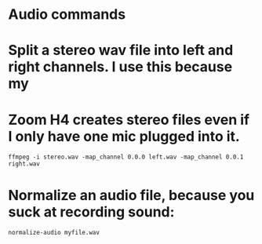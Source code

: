Audio commands
==============

# Split a stereo wav file into left and right channels. I use this because my
# Zoom H4 creates stereo files even if I only have one mic plugged into it.

    ffmpeg -i stereo.wav -map_channel 0.0.0 left.wav -map_channel 0.0.1 right.wav

# Normalize an audio file, because you suck at recording sound:

    normalize-audio myfile.wav
